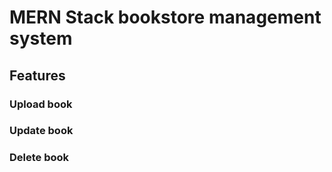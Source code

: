 # MERN Stack bookstore management system

## Features
### Upload book
### Update book
### Delete book
